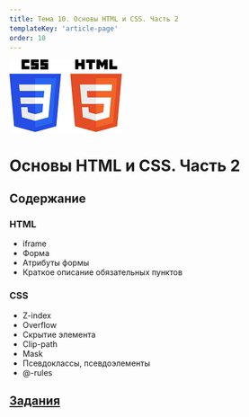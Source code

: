 ```yaml
---
title: Тема 10. Основы HTML и CSS. Часть 2
templateKey: 'article-page'
order: 10
---
```

![HTML & CSS](../images/CSS3_and_HTML5_logos_small.png "HTML & CSS")

# Основы HTML и CSS. Часть 2

## Содержание

### <gatsby-link to="/externals/topic10_html-css-fundamentals-part2/html-fundamentals-part2">HTML</gatsby-link>

-   <gatsby-link to="/externals/topic10_html-css-fundamentals-part2/html-fundamentals-part2#iframe">iframe</gatsby-link>
-   <gatsby-link to="/externals/topic10_html-css-fundamentals-part2/html-fundamentals-part2#form">Форма</gatsby-link>
-   <gatsby-link to="/externals/topic10_html-css-fundamentals-part2/html-fundamentals-part2#атрибуты-формы">Атрибуты формы</gatsby-link>
-   <gatsby-link to="/externals/topic10_html-css-fundamentals-part2/html-fundamentals-part2#краткое-описание-обязательных-пунктов">Краткое описание обязательных пунктов</gatsby-link>

### <gatsby-link to="/externals/topic10_html-css-fundamentals-part2/css-fundamentals-part2">CSS</gatsby-link>

-   <gatsby-link to="/externals/topic10_html-css-fundamentals-part2/css-fundamentals-part2#z-index">Z-index</gatsby-link>
-   <gatsby-link to="/externals/topic10_html-css-fundamentals-part2/css-fundamentals-part2#overflow">Overflow</gatsby-link>
-   <gatsby-link to="/externals/topic10_html-css-fundamentals-part2/css-fundamentals-part2#скрытие-элемента">Скрытие элемента</gatsby-link>
-   <gatsby-link to="/externals/topic10_html-css-fundamentals-part2/css-fundamentals-part2#clip-path">Clip-path</gatsby-link>
-   <gatsby-link to="/externals/topic10_html-css-fundamentals-part2/css-fundamentals-part2#mask">Mask</gatsby-link>
-   <gatsby-link to="/externals/topic10_html-css-fundamentals-part2/css-fundamentals-part2#псевдоклассы-псевдоэлементы">Псевдоклассы, псевдоэлементы</gatsby-link>
-   <gatsby-link to="/externals/topic10_html-css-fundamentals-part2/css-fundamentals-part2#rules">@-rules</gatsby-link>

## [Задания](https://github.com/WebPurple/external-courses/tree/master/src/ex10_html-css-fundamentals-part2/README.md)
